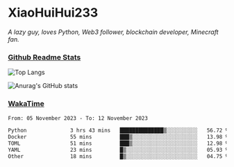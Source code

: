 # XiaoHuiHui233

*A lazy guy, loves Python, Web3 follower, blockchain developer, Minecraft fan.*

### [Github Readme Stats](https://github.com/anuraghazra/github-readme-stats)

![Top Langs](https://github-readme-stats.vercel.app/api/top-langs/?username=XiaoHuiHui233&layout=compact&theme=github_dark)

![Anurag's GitHub stats](https://github-readme-stats.vercel.app/api?username=XiaoHuiHui233&show_icons=true&theme=github_dark)

### [WakaTime](https://wakatime.com)

<!--START_SECTION:waka-->

```txt
From: 05 November 2023 - To: 12 November 2023

Python              3 hrs 43 mins   ██████████████▒░░░░░░░░░░   56.72 %
Docker              55 mins         ███▒░░░░░░░░░░░░░░░░░░░░░   13.98 %
TOML                51 mins         ███▒░░░░░░░░░░░░░░░░░░░░░   12.98 %
YAML                23 mins         █▒░░░░░░░░░░░░░░░░░░░░░░░   05.93 %
Other               18 mins         █▒░░░░░░░░░░░░░░░░░░░░░░░   04.75 %
```

<!--END_SECTION:waka-->
